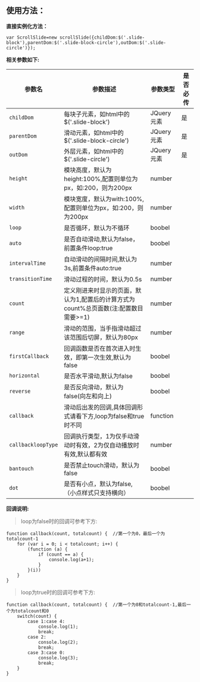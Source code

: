 ﻿## 使用方法：
**直接实例化方法：**

```
var ScrollSlide=new scrollSlide({childDom:$('.slide-block'),parentDom:$('.slide-block-circle'),outDom:$('.slide-circle')});
```


**相关参数如下:**

参数名 | 参数描述 | 参数类型 | 是否必传
---|---|---|---
`childDom` | 每块子元素，如html中的$('.slide-block') | JQuery元素 | 是
`parentDom` | 滑动元素，如html中的$('.slide-block-circle') | JQuery元素 | 是
`outDom` | 外层元素，如html中的$('.slide-circle') | JQuery元素 | 是
`height` | 模块高度，默认为height:100%,配置则单位为px，如:200，则为200px | number | 
`width` | 模块宽度，默认为with:100%,配置则单位为px，如:200，则为200px | number | 
`loop` | 是否循环，默认为不循环 | boobel |
`auto` | 是否自动滑动,默认为false，前置条件loop:true | boobel | 
`intervalTime` | 自动滑动的间隔时间,默认为3s,前置条件auto:true | number | 
`transitionTime` | 滑动过程的时间，默认为0.5s | number | 
`count` | 定义刚进来时显示的页面，默认为1,配置后的计算方式为count%总页面数(注:配置数目需要>=1) | number | 
`range` | 滑动的范围，当手指滑动超过该范围后切屏，默认为80px | number | 
`firstCallback` | 回调函数是否在首次进入时生效，即第一次生效,默认为false | boobel | 
`horizontal` | 是否水平滑动,默认为false | boobel | 
`reverse` | 是否反向滑动，默认为false(向左和向上) | boobel | 
`callback` | 滑动后出发的回调,具体回调形式请看下方,loop为false和true时不同 | function | 
`callbackloopType` | 回调执行类型，1为仅手动滑动时有效，2为仅自动播放时有效,默认都有效 | number | 
`bantouch` | 是否禁止touch滑动，默认为false | boobel | 
`dot` | 是否有小点，默认为false,（小点样式只支持横向） | boobel | 



**回调说明:**

> loop为false时的回调可参考下方:


```
function callback(count, totalcount) {  //第一个为0，最后一个为totalcount-1
    for (var i = 0; i < totalcount; i++) {
        (function (a) {
            if (count == a) {
                console.log(a+1);
            }
        }(i))
    }
}
```

> loop为true时的回调可参考下方:

```
function callback(count, totalcount) {  //第一个为0和totalcount-1,最后一个为totalcount和0
    switch(count) {
        case 1:case 4:
            console.log(1);
            break;
        case 2:
            console.log(2);
            break;
        case 3:case 0:
            console.log(3);
            break;
    }
}
```
